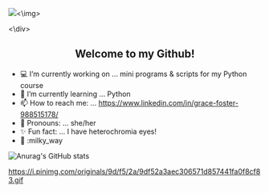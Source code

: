 <div id=”mainDiv”>

<img id=”centerdImage” src=”https://i.pinimg.com/originals/9d/f5/2a/9df52a3aec306571d857441fa0f8cf83.gif”><\img>

<\div>

  <h2 align="center">Welcome to my Github!</h2>
   
      
- :computer: I’m currently working on ... mini programs & scripts for my Python course
- 🧠 I’m currently learning ... Python
- 📫 How to reach me: ... https://www.linkedin.com/in/grace-foster-988515178/
- :woman: Pronouns: ... she/her
- :sparkles: Fun fact: ... I have heterochromia eyes!
- 👋 :milky_way

![Anurag's GitHub stats](https://github-readme-stats.vercel.app/api?username=Fallinqqq&theme=tokyonight&show_icons=true)


https://i.pinimg.com/originals/9d/f5/2a/9df52a3aec306571d857441fa0f8cf83.gif
